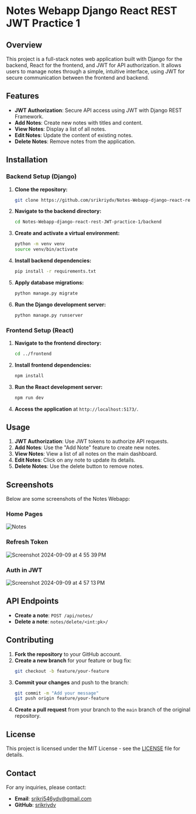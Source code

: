 # Notes Webapp Django React REST JWT Practice 1

## Overview

This project is a full-stack notes web application built with Django for the backend, React for the frontend, and JWT for API authorization. It allows users to manage notes through a simple, intuitive interface, using JWT for secure communication between the frontend and backend.

## Features

- **JWT Authorization**: Secure API access using JWT with Django REST Framework.
- **Add Notes**: Create new notes with titles and content.
- **View Notes**: Display a list of all notes.
- **Edit Notes**: Update the content of existing notes.
- **Delete Notes**: Remove notes from the application.

## Installation

### Backend Setup (Django)

1. **Clone the repository:**
   ```bash
   git clone https://github.com/srikriydv/Notes-Webapp-django-react-rest-JWT-practice-1.git
   ```

2. **Navigate to the backend directory:**
   ```bash
   cd Notes-Webapp-django-react-rest-JWT-practice-1/backend
   ```

3. **Create and activate a virtual environment:**
   ```bash
   python -m venv venv
   source venv/bin/activate
   ```

4. **Install backend dependencies:**
   ```bash
   pip install -r requirements.txt
   ```

5. **Apply database migrations:**
   ```bash
   python manage.py migrate
   ```

6. **Run the Django development server:**
   ```bash
   python manage.py runserver
   ```

### Frontend Setup (React)

1. **Navigate to the frontend directory:**
   ```bash
   cd ../frontend
   ```

2. **Install frontend dependencies:**
   ```bash
   npm install
   ```

3. **Run the React development server:**
   ```bash
   npm run dev
   ```

4. **Access the application** at `http://localhost:5173/`.

## Usage

1. **JWT Authorization**: Use JWT tokens to authorize API requests.
2. **Add Notes**: Use the "Add Note" feature to create new notes.
3. **View Notes**: View a list of all notes on the main dashboard.
4. **Edit Notes**: Click on any note to update its details.
5. **Delete Notes**: Use the delete button to remove notes.

## Screenshots

Below are some screenshots of the Notes Webapp:

### Home Pages
![Notes](https://github.com/user-attachments/assets/7c66ab6e-0790-4048-ac4f-c3fede78d5fc)

### Refresh Token
![Screenshot 2024-09-09 at 4 55 39 PM](https://github.com/user-attachments/assets/7146d7d5-b13f-4afe-ace9-23bab46093b2)

### Auth in JWT
![Screenshot 2024-09-09 at 4 57 13 PM](https://github.com/user-attachments/assets/31b2b196-0135-46e7-8e48-4d714c77517f)


## API Endpoints

- **Create a note**: `POST /api/notes/`
- **Delete a note**: `notes/delete/<int:pk>/`

## Contributing

1. **Fork the repository** to your GitHub account.
2. **Create a new branch** for your feature or bug fix:
   ```bash
   git checkout -b feature/your-feature
   ```
3. **Commit your changes** and push to the branch:
   ```bash
   git commit -m "Add your message"
   git push origin feature/your-feature
   ```
4. **Create a pull request** from your branch to the `main` branch of the original repository.

## License

This project is licensed under the MIT License - see the [LICENSE](LICENSE) file for details.

## Contact

For any inquiries, please contact:
- **Email**: srikri546ydv@gmail.com
- **GitHub**: [srikriydv](https://github.com/srikriydv)
